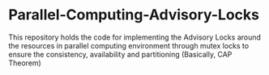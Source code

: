 # Parallel-Computing-Advisory-Locks
This repository holds the code for implementing the Advisory Locks around the resources in parallel computing environment through mutex locks to ensure the consistency, availability and partitioning (Basically, CAP Theorem) 
